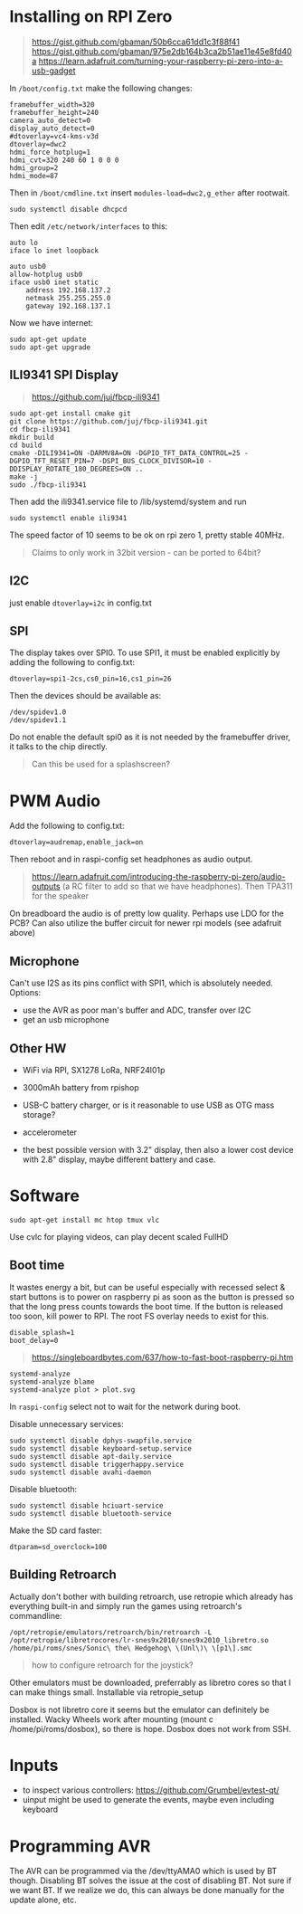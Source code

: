 # Installing on RPI Zero

> https://gist.github.com/gbaman/50b6cca61dd1c3f88f41
> https://gist.github.com/gbaman/975e2db164b3ca2b51ae11e45e8fd40a
> https://learn.adafruit.com/turning-your-raspberry-pi-zero-into-a-usb-gadget

In `/boot/config.txt` make the following changes:

    framebuffer_width=320
    framebuffer_height=240
    camera_auto_detect=0
    display_auto_detect=0
    #dtoverlay=vc4-kms-v3d
    dtoverlay=dwc2
    hdmi_force_hotplug=1
    hdmi_cvt=320 240 60 1 0 0 0
    hdmi_group=2
    hdmi_mode=87

Then in `/boot/cmdline.txt` insert `modules-load=dwc2,g_ether` after rootwait.

    sudo systemctl disable dhcpcd

Then edit `/etc/network/interfaces` to this:

    auto lo
    iface lo inet loopback

    auto usb0
    allow-hotplug usb0
    iface usb0 inet static
        address 192.168.137.2
        netmask 255.255.255.0
        gateway 192.168.137.1

Now we have internet:

    sudo apt-get update
    sudo apt-get upgrade

## ILI9341 SPI Display

> https://github.com/juj/fbcp-ili9341

    sudo apt-get install cmake git
    git clone https://github.com/juj/fbcp-ili9341.git
    cd fbcp-ili9341
    mkdir build
    cd build
    cmake -DILI9341=ON -DARMV8A=ON -DGPIO_TFT_DATA_CONTROL=25 -DGPIO_TFT_RESET_PIN=7 -DSPI_BUS_CLOCK_DIVISOR=10 -DDISPLAY_ROTATE_180_DEGREES=ON ..
    make -j
    sudo ./fbcp-ili9341

Then add the ili9341.service file to /lib/systemd/system and run

    sudo systemctl enable ili9341

The speed factor of 10 seems to be ok on rpi zero 1, pretty stable 40MHz. 

> Claims to only work in 32bit version - can be ported to 64bit?  

## I2C

just enable `dtoverlay=i2c` in config.txt

## SPI

The display takes over SPI0. To use SPI1, it must be enabled explicitly by adding the following to config.txt:

    dtoverlay=spi1-2cs,cs0_pin=16,cs1_pin=26

Then the devices should be available as:

    /dev/spidev1.0
    /dev/spidev1.1

Do not enable the default spi0 as it is not needed by the framebuffer driver, it talks to the chip directly.

> Can this be used for a splashscreen? 

# PWM Audio

Add the following to config.txt:

    dtoverlay=audremap,enable_jack=on

Then reboot and in raspi-config set headphones as audio output. 

> https://learn.adafruit.com/introducing-the-raspberry-pi-zero/audio-outputs (a RC filter to add so that we have headphones). Then TPA311 for the speaker

On breadboard the audio is of pretty low quality. Perhaps use LDO for the PCB? Can also utilize the buffer circuit for newer rpi models (see adafruit above)

## Microphone

Can't use I2S as its pins conflict with SPI1, which is absolutely needed. Options:

- use the AVR as poor man's buffer and ADC, transfer over I2C 
- get an usb microphone

## Other HW

- WiFi via RPI, SX1278 LoRa, NRF24l01p
- 3000mAh battery from rpishop
- USB-C battery charger, or is it reasonable to use USB as OTG mass storage? 
- accelerometer

- the best possible version with 3.2" display, then also a lower cost device with 2.8" display, maybe different battery and case. 



# Software

    sudo apt-get install mc htop tmux vlc

Use cvlc for playing videos, can play decent scaled FullHD



## Boot time 

It wastes energy a bit, but can be useful especially with recessed select & start buttons is to power on raspberry pi as soon as the button is pressed so that the long press counts towards the boot time. If the button is released too soon, kill power to RPI. The root FS overlay needs to exist for this. 

    disable_splash=1
    boot_delay=0

> https://singleboardbytes.com/637/how-to-fast-boot-raspberry-pi.htm


    systemd-analyze
    systemd-analyze blame
    systemd-analyze plot > plot.svg

In `raspi-config` select not to wait for the network during boot. 

Disable unnecessary services:

    sudo systemctl disable dphys-swapfile.service
    sudo systemctl disable keyboard-setup.service
    sudo systemctl disable apt-daily.service
    sudo systemctl disable triggerhappy.service
    sudo systemctl disable avahi-daemon

Disable bluetooth:

    sudo systemctl disable hciuart-service
    sudo systemctl disable bluetooth-service

Make the SD card faster:

    dtparam=sd_overclock=100
    
    






## Building Retroarch

Actually don't bother with building retroarch, use retropie which already has everything built-in and simply run the games using retroarch's commandline:

    /opt/retropie/emulators/retroarch/bin/retroarch -L /opt/retropie/libretrocores/lr-snes9x2010/snes9x2010_libretro.so /home/pi/roms/snes/Sonic\ the\ Hedgehog\ \(Unl\)\ \[p1\].smc

> how to configure retroarch for the joystick? 

Other emulators must be downloaded, preferrably as libretro cores so that I can make things small. Installable via retropie_setup

Dosbox is not libretro core it seems but the emulator can definitely be installed. Wacky Wheels work after mounting (mount c /home/pi/roms/dosbox), so there is hope. Dosbox does not work from SSH.

# Inputs

- to inspect various controllers: https://github.com/Grumbel/evtest-qt/
- uinput might be used to generate the events, maybe even including keyboard



# Programming AVR

The AVR can be programmed via the /dev/ttyAMA0 which is used by BT though. Disabling BT solves the issue at the cost of disabling BT. Not sure if we want BT. If we realize we do, this can always be done manually for the update alone, etc. 

